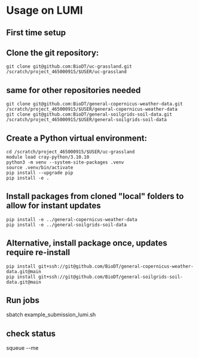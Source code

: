 # Usage on LUMI

## First time setup

## Clone the git repository:

    git clone git@github.com:BioDT/uc-grassland.git /scratch/project_465000915/$USER/uc-grassland

   ## same for other repositories needed
    git clone git@github.com:BioDT/general-copernicus-weather-data.git /scratch/project_465000915/$USER/general-copernicus-weather-data
    git clone git@github.com:BioDT/general-soilgrids-soil-data.git /scratch/project_465000915/$USER/general-soilgrids-soil-data

## Create a Python virtual environment:

    cd /scratch/project_465000915/$USER/uc-grassland
    module load cray-python/3.10.10
    python3 -m venv --system-site-packages .venv
    source .venv/bin/activate
    pip install --upgrade pip
    pip install -e .
    
   ## Install packages from cloned "local" folders to allow for instant updates
    pip install -e ../general-copernicus-weather-data
    pip install -e ../general-soilgrids-soil-data

   ## Alternative, install package once, updates require re-install
    pip install git+ssh://git@github.com/BioDT/general-copernicus-weather-data.git@main
    pip install git+ssh://git@github.com/BioDT/general-soilgrids-soil-data.git@main

## Run jobs
   sbatch example_submission_lumi.sh

   ## check status
   squeue --me
